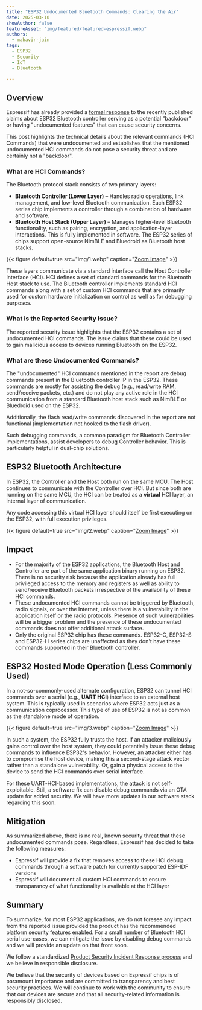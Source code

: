 ```yaml
---
title: "ESP32 Undocumented Bluetooth Commands: Clearing the Air"
date: 2025-03-10
showAuthor: false
featureAsset: "img/featured/featured-espressif.webp"
authors:
  - mahavir-jain
tags:
  - ESP32
  - Security
  - IoT
  - Bluetooth

---
```

## Overview

Espressif has already provided a [formal response](https://www.espressif.com/en/news/Response_ESP32_Bluetooth) to the recently published claims about ESP32 Bluetooth controller serving as a potential "backdoor" or having "undocumented features" that can cause security concerns.

This post highlights the technical details about the relevant commands (HCI Commands) that were undocumented and establishes that the mentioned undocumented HCI commands do not pose a security threat and are certainly not a "backdoor".

### What are HCI Commands?

The Bluetooth protocol stack consists of two primary layers:

- **Bluetooth Controller (Lower Layer)** – Handles radio operations, link management, and low-level Bluetooth communication. Each ESP32 series chip implements a controller through a combination of hardware and software.
- **Bluetooth Host Stack (Upper Layer)** – Manages higher-level Bluetooth functionality, such as pairing, encryption, and application-layer interactions. This is fully implemented in software. The ESP32 series of chips support open-source NimBLE and Bluedroid as Bluetooth host stacks.

{{< figure
    default=true
    src="img/1.webp"
    caption="[Zoom Image](img/1.webp)"
    >}}

These layers communicate via a standard interface call the Host Controller Interface (HCI). HCI defines a set of standard commands for the Bluetooth Host stack to use. The Bluetooth controller implements standard HCI commands along with a set of custom HCI commands that are primarily used for custom hardware initialization on control as well as for debugging purposes.

### What is the Reported Security Issue?

The reported security issue highlights that the ESP32 contains a set of undocumented HCI commands. The issue claims that these could be used to gain malicious access to devices running Bluetooth on the ESP32.

### What are these Undocumented Commands?

The "undocumented" HCI commands mentioned in the report are debug commands present in the Bluetooth controller IP in the ESP32. These commands are mostly for assisting the debug (e.g., read/write RAM, send/receive packets, etc.) and do not play any active role in the HCI communication from a standard Bluetooth host stack such as NimBLE or Bluedroid used on the ESP32.

Additionally, the flash read/write commands discovered in the report are not functional (implementation not hooked to the flash driver).

Such debugging commands, a common paradigm for Bluetooth Controller implementations, assist developers to debug Controller behavior. This is particularly helpful in dual-chip solutions.

## ESP32 Bluetooth Architecture

In ESP32, the Controller and the Host both run on the same MCU. The Host continues to communicate with the Controller over HCI. But since both are running on the same MCU, the HCI can be treated as a **virtual** HCI layer, an internal layer of communication.

Any code accessing this virtual HCI layer should itself be first executing on the ESP32, with full execution privileges.

{{< figure
    default=true
    src="img/2.webp"
    caption="[Zoom Image](img/2.webp)"
    >}}

## Impact

- For the majority of the ESP32 applications, the Bluetooth Host and Controller are part of the same application binary running on ESP32. There is no security risk because the application already has full privileged access to the memory and registers as well as ability to send/receive Bluetooth packets irrespective of the availability of these HCI commands.
- These undocumented HCI commands cannot be triggered by Bluetooth, radio signals, or over the Internet, unless there is a vulnerability in the application itself or the radio protocols. Presence of such vulnerabilities will be a bigger problem and the presence of these undocumented commands does not offer additional attack surface.
- Only the original ESP32 chip has these commands. ESP32-C, ESP32-S and ESP32-H series chips are unaffected as they don't have these commands supported in their Bluetooth controller.

## ESP32 Hosted Mode Operation (Less Commonly Used)

In a not-so-commonly-used alternate configuration, ESP32 can tunnel HCI commands over a serial (e.g., **UART HCI**) interface to an external host system. This is typically used in scenarios where ESP32 acts just as a communication coprocessor. This type of use of ESP32 is not as common as the standalone mode of operation.

{{< figure
    default=true
    src="img/3.webp"
    caption="[Zoom Image](img/3.webp)"
    >}}

In such a system,  the ESP32 fully trusts the host. If an attacker  maliciously gains control over the host system, they could potentially issue these debug commands to influence ESP32's behavior. However, an attacker either  has to compromise the host device, making this a second-stage attack vector rather than a standalone vulnerability. Or, gain a physical access to the device to send the HCI commands over serial interface.

For these UART-HCI-based implementations, the attack is not self-exploitable. Still, a software fix can disable debug commands via an OTA update for added security. We will have more updates in our software stack regarding this soon.

## Mitigation

As summarized above, there is no real, known security threat that these undocumented commands pose. Regardless, Espressif has decided to take the following measures:

- Espressif will provide a fix that removes access to these HCI debug commands through a software patch for currently supported ESP-IDF versions
- Espressif will document all custom HCI commands to ensure transparancy of what functionality is available at the HCI layer

## Summary

To summarize, for most ESP32 applications, we do not foresee any impact from the reported issue provided the product has the recommended platform security features enabled. For a small number of Bluetooth HCI serial use-cases, we can mitigate the issue by disabling debug commands and we will provide an update on that front soon.

We follow a standardized [Product Security Incident Response process](https://www.espressif.com/sites/default/files/Espressif%20Security%20Incident%20Response%20Process%20v1.0_EN.pdf) and we believe in responsible disclosure.

We believe that the security of devices based on Espressif chips is of paramount importance and are committed to transparency and best security practices. We will continue to work with the community to ensure that our devices are secure and that all security-related information is responsibly disclosed.
